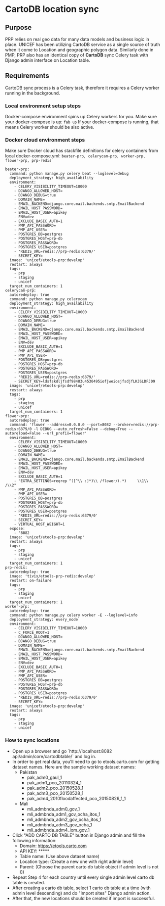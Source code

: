 # CartoDB location sync

## Purpose

PRP relies on real geo data for many data models and business logic in place. UNICEF has been utilizing CartoDB service as a single source of truth when it come to Location and geographic polygon data. Similarly done in PMP, PRP also has an identical copy of **CartoDB** sync Celery task with Django admin interface on Location table.

## Requirements

CartoDB sync process is a Celery task, therefore it requires a Celery worker running in the background.

### Local environment setup steps

Docker-compose environment spins up Celery workers for you. Make sure your docker-compose is up: `fab up` If your docker-compose is running, that means Celery worker should be also active.

### Docker cloud environment steps

Make sure Docker cloud has stackfile definitions for celery containers from local docker-compose.yml: `beater-prp, celerycam-prp, worker-prp, flower-prp, prp-redis`

```text
beater-prp:
  command: python manage.py celery beat --loglevel=debug
  deployment_strategy: high_availability
  environment:
    - CELERY_VISIBILITY_TIMEOUT=18000
    - DJANGO_ALLOWED_HOST=
    - DJANGO_DEBUG=true
    - DOMAIN_NAME=
    - EMAIL_BACKEND=django.core.mail.backends.smtp.EmailBackend
    - EMAIL_HOST_PASSWORD=
    - EMAIL_HOST_USER=apikey
    - ENV=dev
    - EXCLUDE_BASIC_AUTH=1
    - PMP_API_PASSWORD=
    - PMP_API_USER=
    - POSTGRES_DB=postgres
    - POSTGRES_HOST=prp-db
    - POSTGRES_PASSWORD=
    - POSTGRES_USER=postgres
    - 'REDIS_URL=redis://prp-redis:6379/'
    - SECRET_KEY=
  image: 'unicef/etools-prp:develop'
  restart: always
  tags:
    - prp
    - staging
    - unicef
  target_num_containers: 1
celerycam-prp:
  autoredeploy: true
  command: python manage.py celerycam
  deployment_strategy: high_availability
  environment:
    - CELERY_VISIBILITY_TIMEOUT=18000
    - DJANGO_ALLOWED_HOST=
    - DJANGO_DEBUG=true
    - DOMAIN_NAME=
    - EMAIL_BACKEND=django.core.mail.backends.smtp.EmailBackend
    - EMAIL_HOST_PASSWORD=
    - EMAIL_HOST_USER=apikey
    - ENV=dev
    - EXCLUDE_BASIC_AUTH=1
    - PMP_API_PASSWORD=
    - PMP_API_USER=
    - POSTGRES_DB=postgres
    - POSTGRES_HOST=prp-db
    - POSTGRES_PASSWORD=
    - POSTGRES_USER=postgres
    - 'REDIS_URL=redis://prp-redis:6379/'
    - SECRET_KEY=ldsfskdljfsdf98483u4530495iofjweiosjfsdjfLKJSLDFJ09
  image: 'unicef/etools-prp:develop'
  restart: always
  tags:
    - prp
    - staging
    - unicef
  target_num_containers: 1
flower-prp:
  autoredeploy: true
  command: 'flower --address=0.0.0.0 --port=8082 --broker=redis://prp-redis:6379/0 -l DEBUG --auto_refresh=False --debug=True --autoreload=False --url_prefix=flower'
  environment:
    - CELERY_VISIBILITY_TIMEOUT=18000
    - DJANGO_ALLOWED_HOST=
    - DJANGO_DEBUG=true
    - DOMAIN_NAME=
    - EMAIL_BACKEND=django.core.mail.backends.smtp.EmailBackend
    - EMAIL_HOST_PASSWORD=
    - EMAIL_HOST_USER=apikey
    - ENV=dev
    - EXCLUDE_BASIC_AUTH=1
    - "EXTRA_SETTINGS=reqrep ^([^\\ :]*)\\ /flower/(.*)     \\1\\ /\\2"
    - PMP_API_PASSWORD=
    - PMP_API_USER=
    - POSTGRES_DB=postgres
    - POSTGRES_HOST=prp-db
    - POSTGRES_PASSWORD=
    - POSTGRES_USER=postgres
    - 'REDIS_URL=redis://prp-redis:6379/0'
    - SECRET_KEY=
    - VIRTUAL_HOST_WEIGHT=1
  expose:
    - '8082 
  image: 'unicef/etools-prp:develop'
  restart: always
  tags:
    - prp
    - staging
    - unicef
  target_num_containers: 1
prp-redis:
  autoredeploy: true
  image: 'tivix/etools-prp-redis:develop'
  restart: on-failure
  tags:
    - prp
    - staging
    - unicef
  target_num_containers: 1
worker-prp:
  autoredeploy: true
  command: python manage.py celery worker -E --loglevel=info
  deployment_strategy: every_node
  environment:
    - CELERY_VISIBILITY_TIMEOUT=18000
    - C_FORCE_ROOT=1
    - DJANGO_ALLOWED_HOST=
    - DJANGO_DEBUG=true
    - DOMAIN_NAME=
    - EMAIL_BACKEND=django.core.mail.backends.smtp.EmailBackend
    - EMAIL_HOST_PASSWORD=
    - EMAIL_HOST_USER=apikey
    - ENV=dev
    - EXCLUDE_BASIC_AUTH=1
    - PMP_API_PASSWORD=
    - PMP_API_USER=
    - POSTGRES_DB=postgres
    - POSTGRES_HOST=prp-db
    - POSTGRES_PASSWORD=
    - POSTGRES_USER=postgres
    - 'REDIS_URL=redis://prp-redis:6379/0'
    - SECRET_KEY=
  image: 'unicef/etools-prp:develop'
  restart: always
  tags:
    - prp
    - staging
    - unicef
```

### How to sync locations

* Open up a browser and go \`http://localhost:8082 api/admin/core/cartodbtable/\` and log in.
* In order to get real data, you'll need to go to etools.carto.com for getting dataset names. Here are the sample working dataset names:
  * Pakistan
    * pak\_adm0\_gaul\_1
    * pak\_adm1\_pco\_20110324\_1
    * pak\_adm2\_pco\_20150528\_1
    * pak\_adm3\_pco\_20150528\_1
    * pak\_adm4\_2010floodaffected\_pco\_20150826\_1\_1
  * Mali
    * mli\_admbnda\_adm0\_gov\_1
    * mli\_admbnda\_adm1\_gov\_ocha\_itos\_1
    * mli\_admbnda\_adm2\_gov\_ocha\_itos\_1
    * mli\_admbnda\_adm3\_gov\_ocha\_1
    * mli\_admbnda\_adm4\_iom\_gov\_1
* Click "ADD CARTO DB TABLE" button in Django admin and fill the following information:
  * Domain: https://etools.carto.com
  * API KEY: \*\*\*\*\*
  * Table name: \(Use above dataset name\) 
  * Location type: \(Create a new one with right admin level\)
  * Parent: \(Choose the parent carto db table object if admin level is not 0\)
* Repeat Step 4 for each country until every single admin level carto db table is created.
* After creating a carto db table, select 1 carto db table at a time \(with admin level descending\) and do "Import sites" Django admin action.
* After that, the new locations should be created if import is successful.



